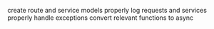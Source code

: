 create route and service models
properly log requests and services
properly handle exceptions
convert relevant functions to async
